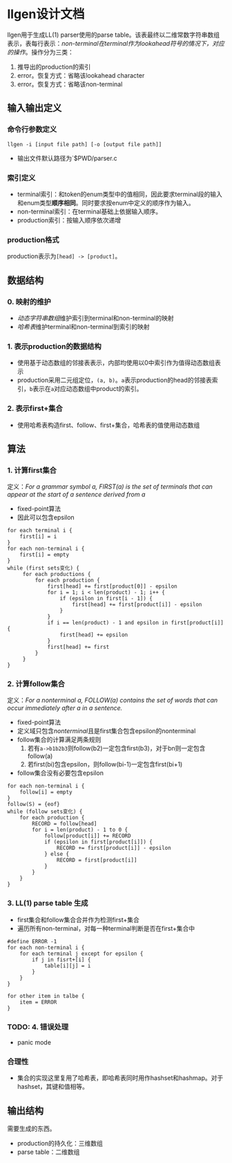 # llgen设计文档

llgen用于生成LL(1) parser使用的parse table。该表最终以二维常数字符串数组表示，表每行表示：*non-terminal在terminal作为lookahead符号的情况下，对应的操作*。操作分为三类：

1. 推导出的production的索引
2. error。恢复方式：省略该lookahead character
3. error。恢复方式：省略该non-terminal

## 输入输出定义

### 命令行参数定义

```
llgen -i [input file path] [-o [output file path]]
```

+ 输出文件默认路径为`$PWD/parser.c

### 索引定义

+ terminal索引：和token的enum类型中的值相同，因此要求terminal段的输入和enum类型**顺序相同**。同时要求按enum中定义的顺序作为输入。
+ non-terminal索引：在terminal基础上依据输入顺序。
+ production索引：按输入顺序依次递增

### production格式

production表示为`[head] -> [product]`。

## 数据结构

### 0. 映射的维护

+ *动态字符串数组*维护索引到terminal和non-terminal的映射
+ *哈希表*维护terminal和non-terminal到索引的映射

### 1. 表示production的数据结构

+ 使用基于动态数组的邻接表表示，内部均使用以0中索引作为值得动态数组表示
+ production采用二元组定位，`(a, b)`。`a`表示production的head的邻接表索引，`b`表示在`a`对应动态数组中product的索引。

### 2. 表示first+集合

+ 使用哈希表构造first、follow、first+集合，哈希表的值使用动态数组

## 算法

### 1. 计算first集合

定义：*For a grammar symbol a, FIRST(a) is the set of terminals that can appear at the start of a sentence derived from a*

+ fixed-point算法
+ 因此可以包含epsilon

```
for each terminal i {
    first[i] = i
}
for each non-terminal i {
    first[i] = empty
}
while (first sets变化) {
     for each productions {
         for each production {
             first[head] += first[product[0]] - epsilon
             for i = 1; i < len(product) - 1; i++ {
                 if (epsilon in first[i - 1]) {
                     first[head] += first[product[i]] - epsilon
                 }
             }
             if i == len(product) - 1 and epsilon in first[product[i]] {
                 first[head] += epsilon
             }
             first[head] += first
         }
     }
}
```

### 2. 计算follow集合

定义：*For a nonterminal a, FOLLOW(a) contains the set of words that can occur immediately after a in a sentence.*

+ fixed-point算法
+ 定义域只包含*nonterminal*且是first集合包含epsilon的nonterminal
+ follow集合的计算满足两条规则
    1. 若有`a->b1b2b3`则follow(b2)一定包含first(b3)，对于bn则一定包含follow(a)
    2. 若first(bi)包含epsilon，则follow(bi-1)一定包含first(bi+1)
+ follow集合没有必要包含epsilon

```
for each non-terminal i {
    follow[i] = empty
}
follow(S) = {eof}
while (follow sets变化) {
    for each production {
        RECORD = follow[head]
        for i = len(product) - 1 to 0 {
            follow[product[i]] += RECORD
            if (epsilon in first[product[i]]) {
                RECORD += first[product[i]] - epsilon
            } else {
                RECORD = first[product[i]]
            }
        }
    }
}
```

### 3. LL(1) parse table 生成

+ first集合和follow集合合并作为检测first+集合
+ 遍历所有non-terminal，对每一种terminal判断是否在first+集合中

```
#define ERROR -1
for each non-terminal i {
    for each terminal j except for epsilon {
        if j in fisrt+[i] {
            table[i][j] = i
        }
    }
}

for other item in talbe {
    item = ERROR
}
```

### TODO: 4. 错误处理

+ panic mode

### 合理性

+ 集合的实现这里复用了哈希表，即哈希表同时用作hashset和hashmap。对于hashset，其键和值相等。

## 输出结构

需要生成的东西。

+ production的持久化：三维数组
+ parse table：二维数组
